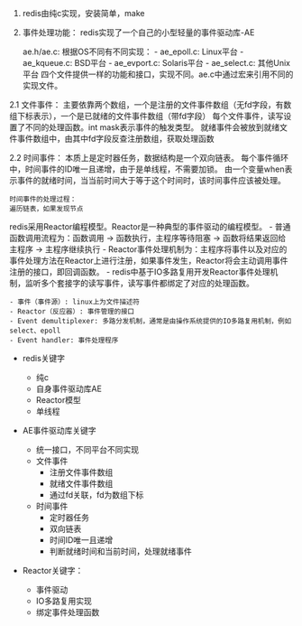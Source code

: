 1. redis由纯c实现，安装简单，make

2. 事件处理功能：
    redis实现了一个自己的小型轻量的事件驱动库-AE

    ae.h/ae.c: 根据OS不同有不同实现：
        - ae_epoll.c: Linux平台
        - ae_kqueue.c: BSD平台
        - ae_evport.c: Solaris平台 
        - ae_select.c: 其他Unix平台
    四个文件提供一样的功能和接口，实现不同。ae.c中通过宏来引用不同的实现文件。

2.1 文件事件：
    主要依靠两个数组，一个是注册的文件事件数组（无fd字段，有数组下标表示），一个是已就绪的文件事件数组（带fd字段）
    每个文件事件，读写设置了不同的处理函数。int mask表示事件的触发类型。
    就绪事件会被放到就绪文件事件数组中，由其中fd字段反查注册数组，获取处理函数

2.2 时间事件：
    本质上是定时器任务，数据结构是一个双向链表。
    每个事件循环中，时间事件的ID唯一且递增，由于是单线程，不需要加锁。
    由一个变量when表示事件的就绪时间，当当前时间大于等于这个时间时，该时间事件应该被处理。

    时间事件的处理过程：
    遍历链表，如果发现节点

redis采用Reactor编程模型。Reactor是一种典型的事件驱动的编程模型。
    - 普通函数调用流程为：函数调用 -> 函数执行，主程序等待阻塞 -> 函数将结果返回给主程序 -> 主程序继续执行
    - Reactor事件处理机制为：主程序将事件以及对应的事件处理方法在Reactor上进行注册，如果事件发生，Reactor将会主动调用事件注册的接口，即回调函数。
    - redis中基于IO多路复用开发Reactor事件处理机制，监听多个套接字的读写事件，读写事件都绑定了对应的处理函数。

    - 事件（事件源）: linux上为文件描述符
    - Reactor（反应器）: 事件管理的接口
    - Event demultiplexer: 多路分发机制，通常是由操作系统提供的IO多路复用机制，例如select、epoll
    - Event handler: 事件处理程序

* redis关键字
    - 纯c
    - 自身事件驱动库AE
    - Reactor模型
    - 单线程

* AE事件驱动库关键字
    - 统一接口，不同平台不同实现
    - 文件事件
        - 注册文件事件数组
        - 就绪文件事件数组
        - 通过fd关联，fd为数组下标
    - 时间事件
        - 定时器任务
        - 双向链表
        - 时间ID唯一且递增
        - 判断就绪时间和当前时间，处理就绪事件

* Reactor关键字：
    - 事件驱动
    - IO多路复用实现
    - 绑定事件处理函数

